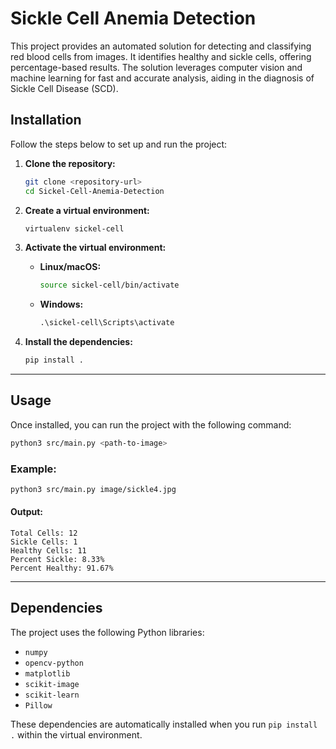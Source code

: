 
# Sickle Cell Anemia Detection

This project provides an automated solution for detecting and classifying red blood cells from images. It identifies healthy and sickle cells, offering percentage-based results. The solution leverages computer vision and machine learning for fast and accurate analysis, aiding in the diagnosis of Sickle Cell Disease (SCD).

## Installation

Follow the steps below to set up and run the project:

1. **Clone the repository:**
   ```bash
   git clone <repository-url>
   cd Sickel-Cell-Anemia-Detection
   ```

2. **Create a virtual environment:**
   ```bash
   virtualenv sickel-cell
   ```

3. **Activate the virtual environment:**
   - **Linux/macOS:**
     ```bash
     source sickel-cell/bin/activate
     ```
   - **Windows:**
     ```cmd
     .\sickel-cell\Scripts\activate
     ```

4. **Install the dependencies:**
   ```bash
   pip install .
   ```

---

## Usage

Once installed, you can run the project with the following command:

```bash
python3 src/main.py <path-to-image>
```

### Example:

```bash
python3 src/main.py image/sickle4.jpg        
```

#### Output:

```
Total Cells: 12
Sickle Cells: 1
Healthy Cells: 11
Percent Sickle: 8.33%
Percent Healthy: 91.67%
```

---

## Dependencies

The project uses the following Python libraries:
- `numpy`
- `opencv-python`
- `matplotlib`
- `scikit-image`
- `scikit-learn`
- `Pillow`

These dependencies are automatically installed when you run `pip install .` within the virtual environment.


